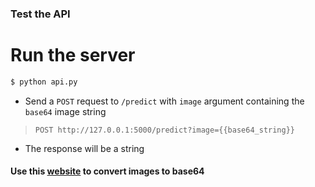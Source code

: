 ### Test the API

# Run the server
```bash
$ python api.py
```
- Send a `POST` request to `/predict` with `image` argument containing the `base64` image string

> `POST http://127.0.0.1:5000/predict?image={{base64_string}}`

- The response will be a string

#### Use this [website](https://base64.guru/converter/encode/image) to convert images to base64
